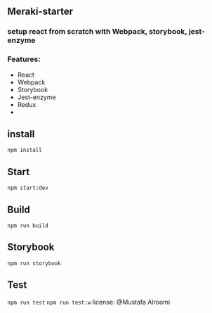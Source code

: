 ## Meraki-starter

### setup react from scratch with Webpack, storybook, jest-enzyme

### Features:

- React
- Webpack
- Storybook
- Jest-enzyme
- Redux
-

## install

`npm install`

## Start

`npm start:dev`

## Build

`npm run build`

## Storybook

`npm run storybook`

## Test

`npm run test`
`npm run test:w`
license: @Mustafa Alroomi
